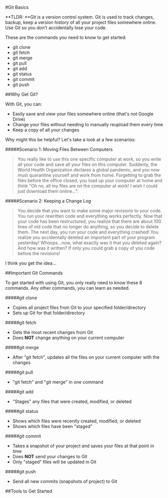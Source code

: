 #Git Basics

**TLDR: **Git is a version control system. Git is used to track changes, backup, keep a version history of all your project files somewhere online. Use Git so you don't accidentally lose your code.  

These are the commands you need to know to get started:
* git clone
* git fetch
* git merge
* git pull
* git add
* git status
* git commit
* git push




##Why Get Git?

With Git, you can:
* Easily save and view your files somewhere online (that's not Google Drive)
* Change your files without needing to manually reupload them every time
* Keep a copy of all your changes

Why might this be helpful? Let's take a look at a few scenarios:

#####Scenario 1: Moving Files Between Computers

>You really like to use this one specific computer at work, so you write all your code and save all your files on this computer. Suddenly, the World Health Organization declares a global pandemic, and you now must quarantine yourself and work from home. Forgetting to grab the files before the office closed, you load up your computer at home and think "Oh no, all my files are on the computer at work! I wish I could just download them online...".

#####Scenario 2: Keeping a Change Log

>You decide that you want to make some major revisions to your code. You run your rewritten code and everything works perfectly. Now that your code has been restructured, you realize that there are about 100 lines of old code that no longer do anything, so you decide to delete them. The next day, you run your code and everything crashed! You realize you accidentally deleted an important part of your program yesterday! Whoops...now, what exactly was it that you deleted again? And how was it written? If only you could grab a copy of you code before the revisions!

I think you get the idea...




##Important Git Commands

To get started with using Git, you only really need to know these 8 commands. Any other commands, you can learn as needed.  

#####git clone

* Copies all project files from Git to your specified folder/directory
* Sets up Git for that folder/directory

#####git fetch

* Gets the most recent changes from Git
* Does **NOT** change anything on your current computer

#####git merge

* After "git fetch", updates all the files on your current computer with the changes

#####git pull

* "git fetch" and "git merge" in one command

#####git add

* "Stages" any files that were created, modified, or deleted

#####git status

* Shows which files were recently created, modified, or deleted
* Shows which files have been "staged"

#####git commit

* Takes a snapshot of your project and saves your files at that point in time
* Does **NOT** send your changes to Git
* Only "staged" files will be updated in Git

#####git push

* Send all new commits (snapshots of project) to Git




##Tools to Get Started
